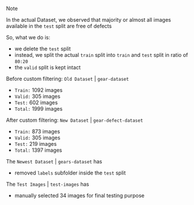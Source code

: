 > [!NOTE]
> In the actual Dataset, we observed that majority or almost all images available in the `test` split are free of defects

So, what we do is:
- we delete the `test` split
- instead, we split the actual `train` split into `train` and `test` split in ratio of `80:20`
- the `valid` split is kept intact 

Before custom filtering: `Old Dataset` | `gear-dataset`
- `Train:` 1092 images
- `Valid:` 305 images
- `Test:` 602 images
- `Total:` 1999 images

After custom filtering: `New Dataset` | `gear-defect-dataset`
- `Train:` 873 images
- `Valid:` 305 images
- `Test:` 219 images
- `Total:` 1397 images

The `Newest Dataset` | `gears-dataset` has
- removed `labels` subfolder inside the `test` split

The `Test Images` | `test-images` has
- manually selected 34 images for final testing purpose